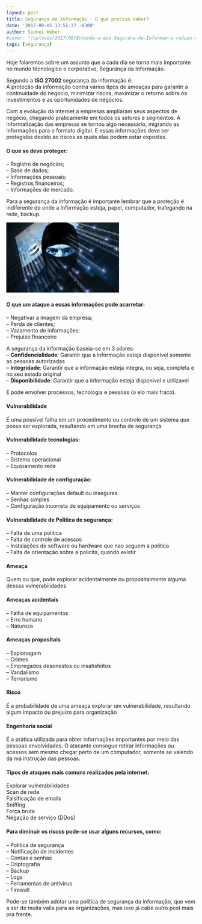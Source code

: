 ```yaml
---
layout: post
title: Segurança da Informação - O que preciso saber?
date: '2017-09-05 13:55:37 -0300'
author: Sidnei Weber
#cover: "/uploads/2017/09/Entenda-o-que-Segurana-da-Informao-e-reduza-riscos-na-empresa.png"
tags: [segurança]
---
```


Hoje falaremos sobre um assunto que a cada dia se torna mais importante no mundo técnologico e corporativo, Segurança da Informação.

Segundo a **ISO 27002** segurança da informação é:  
A proteção da informação contra vários tipos de ameaças para garantir a continuidade do negocio, minimizar riscos, maximizar o retorno sobre os investimentos e as oportunidades de negócios.

Com a evolução da internet a empresas ampliaram seus aspectos de negócio, chegando praticamente em todos os setores e segmentos. A informatização das empresas se tornou algo necessário, migrando as informações para o formato digital. E essas informações deve ser protegidas devido ao riscos as quais elas podem estar expostas.

#### O que se deve proteger:

&#8211; Registro de negócios;  
&#8211; Base de dados;  
&#8211; Informações pessoais;  
&#8211; Registros financeiros;  
&#8211; Informações de mercado.

Para a segurança da informação é importante lembrar que a proteção é indiferente de onde a informação esteja, papel, computador, trafegando na rede, backup.

![segurança ><](/img/uploads/2017/09/seguranca-da-informacao-em-profundidade-300x186.jpg)

#### O que um ataque a essas informações pode acarretar:

&#8211; Negativar a imagem da empresa;  
&#8211; Perda de clientes;  
&#8211; Vazamento de informações;  
&#8211; Prejuizo financeiro

A segurança da informação baseia-se em 3 pilares:  
&#8211; **Confidencialidade**: Garantir que a informação esteja disponivel somente as pessoas autorizadas  
&#8211; **Integridade**: Garantir que a informação esteja integra, ou seja, completa e no seu estado original  
&#8211; **Disponibilidade**: Garantir que a informação esteja disponivel e utilizavel

E pode envolver processos, tecnologia e pessoas (o elo mais fraco).

#### Vulnerabilidade

É uma possível falha em um procedimento ou controle de um sistema que possa ser explorada, resultando em uma brecha de segurança

#### Vulnerabilidade tecnologias:

&#8211; Protocolos  
&#8211; Sistema operacional  
&#8211; Equipamento rede

#### Vulnerabilidade de configuração:

&#8211; Manter configurações default ou inseguras  
&#8211; Senhas simples  
&#8211; Configuração incorreta de equipamento ou serviços

#### Vulnerabilidade de Politica de segurança:

&#8211; Falta de uma politica  
&#8211; Falta de controle de acessos  
&#8211; Instalações de software ou hardware que nao seguem a politica  
&#8211; Falta de orientação sobre a policita, quando existir

#### Ameaça

Quem ou que, pode explorar acidentalmente ou propositalmente alguma dessas vulnerabilidades

#### Ameaças acidentais

&#8211; Falha de equipamentos  
&#8211; Erro humano  
&#8211; Natureza

#### Ameaças propositais

&#8211; Espionagem  
&#8211; Crimes  
&#8211; Empregados desonestos ou insatisfeitos  
&#8211; Vandalismo  
&#8211; Terrorismo

#### Risco

É a probabilidade de uma ameaça explorar um vulnerabilidade, resultando algum impacto ou prejuizo para organização

#### Engenharia social

É a prática utilizada para obter informações importantes por meio das pessoas envolvidades. O atacante consegue retirar informações ou acessos sem mesmo chegar perto de um computador, somente se valendo da má instrução das pessoas.

#### Tipos de ataques mais comuns realizados pela internet:

Explorar vulnerabilidades  
Scan de rede  
Falsificação de emails  
Sniffing  
Força bruta  
Negação de serviço (DDos)

#### Para diminuir os riscos pode-se usar alguns recursos, como:

&#8211; Politica de segurança  
&#8211; Notificação de incidentes  
&#8211; Contas e senhas  
&#8211; Criptografia  
&#8211; Backup  
&#8211; Logs  
&#8211; Ferramentas de antivirus  
&#8211; Firewall

Pode-se também adotar uma política de segurança da informação, que vem a ser de muita valia para as organizações, mas isso já cabe outro post mais pra frente.&nbsp;
